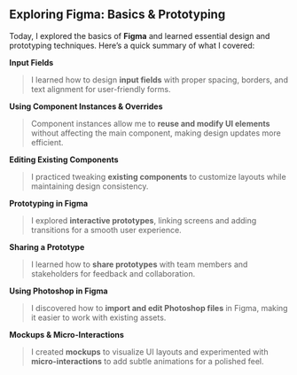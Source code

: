 ## **Exploring Figma: Basics & Prototyping**

Today, I explored the basics of **Figma** and learned essential design and prototyping techniques. Here’s a quick summary of what I covered:

**Input Fields**
> I learned how to design **input fields** with proper spacing, borders, and text alignment for user-friendly forms.

**Using Component Instances & Overrides**
> Component instances allow me to **reuse and modify UI elements** without affecting the main component, making design updates more efficient.

**Editing Existing Components**
> I practiced tweaking **existing components** to customize layouts while maintaining design consistency.

**Prototyping in Figma**
> I explored **interactive prototypes**, linking screens and adding transitions for a smooth user experience.

**Sharing a Prototype**
> I learned how to **share prototypes** with team members and stakeholders for feedback and collaboration.

**Using Photoshop in Figma**
> I discovered how to **import and edit Photoshop files** in Figma, making it easier to work with existing assets.

**Mockups & Micro-Interactions**
> I created **mockups** to visualize UI layouts and experimented with **micro-interactions** to add subtle animations for a polished feel.